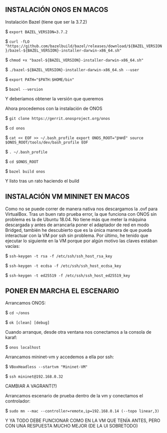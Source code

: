 INSTALACIÓN ONOS EN MACOS
-------------------------
Instalación Bazel (tiene que ser la 3.7.2)

$ `export BAZEL_VERSION=3.7.2`

$ `curl -fLO "https://github.com/bazelbuild/bazel/releases/download/${BAZEL_VERSION}/bazel-${BAZEL_VERSION}-installer-darwin-x86_64.sh"`

$ `chmod +x "bazel-${BAZEL_VERSION}-installer-darwin-x86_64.sh"`

$ `./bazel-${BAZEL_VERSION}-installer-darwin-x86_64.sh --user`

$ `export PATH="$PATH:$HOME/bin"`

$ `bazel --version`

Y deberíamos obtener la versión que queremos

Ahora procedemos con la instalación de ONOS

$ `git clone https://gerrit.onosproject.org/onos`

$ `cd onos`

$ `cat << EOF >> ~/.bash_profile
export ONOS_ROOT="`pwd`"
source $ONOS_ROOT/tools/dev/bash_profile
EOF`

$ `. ~/.bash_profile`

$ `cd $ONOS_ROOT`

$ `bazel build onos`

Y listo tras un rato haciendo el build


INSTALACIÓN VM MININET EN MACOS
-------------------------------
Como no se puede correr de manera nativa nos descargamos la .ovf para VirtualBox. Tras un buen rato prueba error, la que funciona con ONOS sin problema es la de Ubuntu 18.04. No tiene más que meter la máquina descargada y antes de arrancarla poner el adaptador de red en modo Bridged, también he descubierto que es la única manera de que pueda interactuar con la VM por ssh sin problema. Por último, he tenido que ejecutar lo siguiente en la VM porque por algún motivo las claves estaban vacías:

$ `ssh-keygen -t rsa -f /etc/ssh/ssh_host_rsa_key`

$ `ssh-keygen -t ecdsa -f /etc/ssh/ssh_host_ecdsa_key`

$ `ssh-keygen -t ed25519 -f /etc/ssh/ssh_host_ed25519_key`


PONER EN MARCHA EL ESCENARIO
----------------------------
Arrancamos ONOS:

$ `cd ~/onos`

$ `ok [clean] [debug]`

Cuando arranque, desde otra ventana nos conectamos a la consola de karaf:

$ `onos localhost`

Arrancamos mininet-vm y accedemos a ella por ssh:

$ `VBoxHeadless --startvm "Mininet-VM"`

$ `ssh mininet@192.168.0.32`

CAMBIAR A VAGRANT(?)

Arrancamos escenario de prueba dentro de la vm y conectamos el controlador:

$ `sudo mn --mac --controller=remote,ip=192.168.0.14 (--topo linear,3)`

Y YA TODO DEBE FUNCIONAR COMO EN LA VM QUE TENÍA ANTES, PERO CON UNA RESPUESTA MUCHO MEJOR (DE LA UI SOBRETODO)